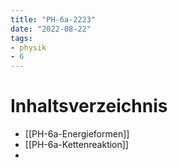 ```yaml
---
title: "PH-6a-2223"
date: "2022-08-22"
tags: 
- physik
- 6
---
```

# Inhaltsverzeichnis
- [[PH-6a-Energieformen]]
- [[PH-6a-Kettenreaktion]]
- 